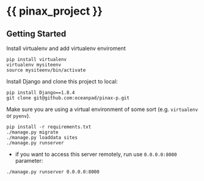 # {{ pinax_project }}

## Getting Started

Install virtualenv and add virtualenv enviroment
```
pip install virtualenv
virtualenv mysiteenv
source mysiteenv/bin/activate
```

Install Django and clone this project to local:
```
pip install Django==1.8.4
git clone git@github.com:oceanpad/pinax-p.git
```

Make sure you are using a virtual environment of some sort (e.g. `virtualenv` or
`pyenv`).

```
pip install -r requirements.txt
./manage.py migrate
./manage.py loaddata sites
./manage.py runserver
```

* if you want to access this server remotely, run use `0.0.0.0:8000` parameter:
```
./manage.py runserver 0.0.0.0:8000
```
